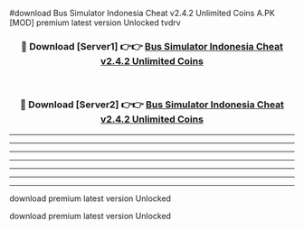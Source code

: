 #download Bus Simulator Indonesia Cheat v2.4.2 Unlimited Coins A.PK [MOD] premium latest version Unlocked tvdrv 



<div align="center">
<h3>🔴 Download [Server1] 👉👉 <a href="https://download1apk.web.app/">Bus Simulator Indonesia Cheat v2.4.2 Unlimited Coins</a></h3><br>

<h3>🔴 Download [Server2] 👉👉 <a href="https://download1apk.web.app/">Bus Simulator Indonesia Cheat v2.4.2 Unlimited Coins</a></h3>
</div>





----------------------------------------------------------

----------------------------------------------------------

----------------------------------------------------------

----------------------------------------------------------

----------------------------------------------------------

----------------------------------------------------------

----------------------------------------------------------

download premium latest version Unlocked

download premium latest version Unlocked
